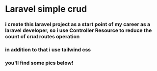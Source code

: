 <h1>
Laravel simple crud
</h1>
<h3>i create this laravel project as a start point of my career as a laravel developer, so i use Controller Resource to reduce the count of crud routes operation</h3>
<h3>in addition to that i use tailwind css</h3>
<h3>you'll find some pics below!</h3>